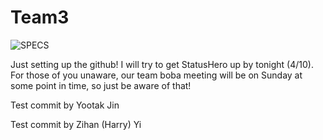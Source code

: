 # Team3

![SPECS](https://github.com/ucsd-cse112/team3/blob/master/logo.png)

Just setting up the github! I will try to get StatusHero up by tonight (4/10). For those of you unaware, our team boba meeting will be on Sunday at some point in time, so just be aware of that!

Test commit by Yootak Jin

Test commit by Zihan (Harry) Yi